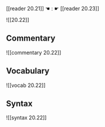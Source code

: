 [[reader 20.21]] ☚ : ☛ [[reader 20.23]]

![[20.22]]

## Commentary

![[commentary 20.22]]

## Vocabulary

![[vocab 20.22]]

## Syntax

![[syntax 20.22]]

